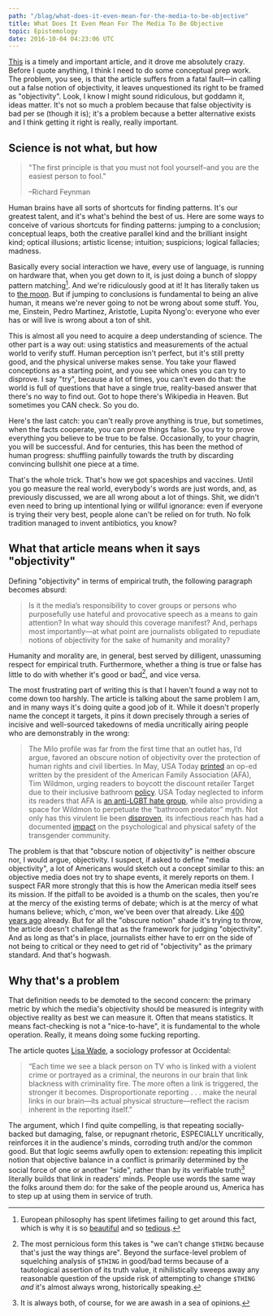 ```yaml
---
path: "/blag/what-does-it-even-mean-for-the-media-to-be-objective"
title: What Does It Even Mean For The Media To Be Objective
topic: Epistemology
date: 2016-10-04 04:23:06 UTC
---
```


[This](http://www.theestablishment.co/2016/09/29/the-dangerous-myth-of-media-objectivity/)
is a timely and important article, and it drove me absolutely crazy. Before I
quote anything, I think I need to do some conceptual prep work. The problem, you
see, is that the article suffers from a fatal fault—in calling out a false
notion of objectivity, it leaves unquestioned its right to be framed as
"objectivity". Look, I know I might sound ridiculous, but goddamn it, ideas
matter. It's not so much a problem because that false objectivity is bad per se
(though it is); it's a problem because a better alternative exists and I think
getting it right is really, really important.

## Science is not what, but how

> "The first principle is that you must not fool yourself–and you are the easiest person
> to fool."
>
> –Richard Feynman

Human brains have all sorts of shortcuts for finding patterns. It's our greatest talent,
and it's what's behind the best of us. Here are some ways to conceive of various shortcuts
for finding patterns: jumping to a conclusion; conceptual leaps, both the creative
parallel kind and the brilliant insight kind; optical illusions; artistic license;
intuition; suspicions; logical fallacies; madness.

Basically every social interaction we have, every use of language, is running on hardware
that, when you get down to it, is just doing a bunch of sloppy pattern matching[^1]. And
we're ridiculously good at it! It has literally taken us to [the
moon](http://joshworth.com/dev/pixelspace/pixelspace_solarsystem.html). But if jumping to
conclusions is fundamental to being an alive human, it means we're never going to not be
wrong about some stuff. You, me, Einstein, Pedro Martinez, Aristotle, Lupita Nyong'o:
everyone who ever has or will live is wrong about a ton of shit.

This is almost all you need to acquire a deep understanding of science. The other part is
a way out: using statistics and measurements of the actual world to verify
stuff. Human perception isn't perfect, but it's still pretty good, and the
physical universe makes sense. You take your flawed conceptions as a starting
point, and you see which ones you can try to disprove. I say "try", because a
lot of times, you can't even do that: the world is full of questions that have
a single true, reality-based answer that there's no way to find out. Got to
hope there's Wikipedia in Heaven. But sometimes you CAN check. So you do.

Here's the last catch: you can't really prove anything is true, but sometimes, when the
facts cooperate, you can prove things false. So you try to prove everything you believe to
be true to be false. Occasionally, to your chagrin, you will be successful. And for
centuries, this has been the method of human progress: shuffling painfully towards the
truth by discarding convincing bullshit one piece at a time.

That's the whole trick. That's how we got spaceships and vaccines. Until you go measure
the real world, everybody's words are just words, and, as previously discussed, we are all
wrong about a lot of things. Shit, we didn't even need to bring up intentional lying or
willful ignorance: even if everyone is trying their very best, people alone can't be
relied on for truth. No folk tradition managed to invent antibiotics, you know?

## What that article means when it says "objectivity"

Defining "objectivity" in terms of empirical truth, the following paragraph
becomes absurd:

> Is it the media’s responsibility to cover groups or persons who purposefully use hateful
> and provocative speech as a means to gain attention? In what way should this coverage
> manifest? And, perhaps most importantly—at what point are journalists obligated to
> repudiate notions of objectivity for the sake of humanity and morality?

Humanity and morality are, in general, best served by dilligent, unassuming
respect for empirical truth. Furthermore, whether a thing is true or false has
little to do with whether it's good or bad[^2], and vice versa.

The most frustrating part of writing this is that I haven't found a way not to
come down too harshly. The article is talking about the same problem I am, and
in many ways it's doing quite a good job of it. While it doesn't properly name
the concept it targets, it pins it down precisely through a series of incisive
and well-sourced takedowns of media uncritically airing people who are
demonstrably in the wrong:

> The Milo profile was far from the first time that an outlet has, I’d argue, favored an
> obscure notion of objectivity over the protection of human rights and civil liberties. In
> May, USA Today [printed](http://www.usatoday.com/story/opinion/2016/05/02/boycott-target-american-family-association-editorials-debates/83848878/) an op-ed written by the president of the American Family
> Association (AFA), Tim Wildmon, urging readers to boycott the discount retailer Target due
> to their inclusive bathroom [policy](https://corporate.target.com/article/2016/04/target-stands-inclusivity#sf45842864).
> USA Today neglected to inform its readers that AFA is
> [an anti-LGBT hate group](https://www.splcenter.org/fighting-hate/extremist-files/group/american-family-association), while also providing a space for Wildmon to perpetuate the
> “bathroom predator” myth. Not only has this virulent lie been [disproven](http://mediamatters.org/research/2016/05/05/comprehensive-guide-debunked-bathroom-predator-myth/210200), its infectious
> reach has had a documented [impact](http://www.advocate.com/transgender/2016/7/13/survey-shows-how-trans-bathroom-predator-myth-hurts-real-people) on the psychological and physical safety of the
> transgender community.

The problem is that that "obscure notion of objectivity" is neither obscure nor,
I would argue, objectivity. I suspect, if asked to define "media objectivity", a
lot of Americans would sketch out a concept similar to this: an objective media
does not try to shape events, it merely reports on them. I suspect FAR more
strongly that this is how the American media itself sees its mission. If the
pitfall to be avoided is a thumb on the scales, then you're at the mercy of the
existing terms of debate; which is at the mercy of what humans believe; which,
c'mon, we've been over that already. Like [400 years
ago](https://www.gutenberg.org/files/5500/5500-h/5500-h.htm) already. But for
all the "obscure notion" shade it's trying to throw, the article doesn't
challenge that as the framework for judging "objectivity". And as long as that's
in place, journalists either have to err on the side of not being to critical or
they need to get rid of "objectivity" as the primary standard. And that's
hogwash.

## Why that's a problem

That definition needs to be demoted to the second concern: the primary metric by which the
media's objectivity should be measured is integrity with objective reality as best we can
measure it. Often that means statistics. It means fact-checking is not a "nice-to-have",
it is fundamental to the whole operation. Really, it means doing some fucking reporting.

The article quotes [Lisa
Wade](https://thesocietypages.org/socimages/2015/04/09/racial-bias-and-media-coverage-of-violent-crime/),
a sociology professor at Occidental:

> “Each time we see a black person on TV who is linked with a violent crime or portrayed
> as a criminal, the neurons in our brain that link blackness with criminality fire. The
> more often a link is triggered, the stronger it becomes. Disproportionate reporting . . .
> make the neural links in our brain—its actual physical structure—reflect the racism
> inherent in the reporting itself.”

The argument, which I find quite compelling, is that repeating socially-backed but
damaging, false, or repugnant rhetoric, ESPECIALLY uncritically, reinforces it in the
audience's minds, corroding truth and/or the common good. But that logic seems awfully
open to extension: repeating this implicit notion that objective balance in a conflict is
primarily determined by the social force of one or another "side", rather than by its
verifiable truth[^3] literally builds that link in
readers' minds. People use words the same way the folks around them do: for the sake of
the people around us, America has to step up at using them in service of truth.

[^1]: European philosophy has spent lifetimes failing to get around this fact,
    which is why it is so [beautiful](http://www.fullbooks.com/The-Ethics.html)
    and so
    [tedious](https://tractatus-online.appspot.com/Tractatus/jonathan/index.html).

[^2]: The most pernicious form this takes is "we can't change `$THING` because
    that's just the way things are". Beyond the surface-level problem of
    squelching analysis of `$THING` in good/bad terms because of a tautological
    assertion of its truth value, it nihilistically sweeps away any reasonable
    question of the upside risk of attempting to change `$THING` _and_ it's
    almost always wrong, historically speaking.

[^3]:It is always both, of course, for we are awash in a sea of opinions.
